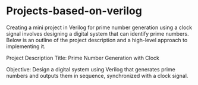 # Projects-based-on-verilog

Creating a mini project in Verilog for prime number generation using a clock signal involves designing a digital system that can identify prime numbers. Below is an outline of the project description and a high-level approach to implementing it.

Project Description
Title: Prime Number Generation with Clock

Objective: Design a digital system using Verilog that generates prime numbers and outputs them in sequence, synchronized with a clock signal.
